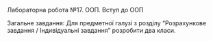Лабораторна робота №17. ООП. Вступ до ООП

Загальне завдання: Для предметної галузі з розділу “Розрахункове завдання / Iндивідуальні завдання” розробити
два класи.